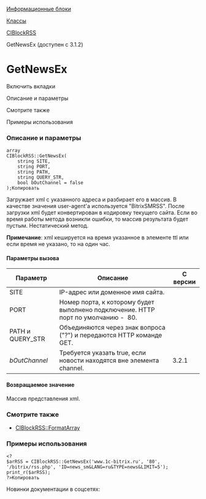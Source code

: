 [Информационные блоки](/api_help/iblock/index.php)

[Классы](/api_help/iblock/classes/index.php)

[CIBlockRSS](/api_help/iblock/classes/ciblockrss/index.php)

GetNewsEx (доступен с 3.1.2)

GetNewsEx
=========

Включить вкладки

Описание и параметры

Смотрите также

Примеры использования

### Описание и параметры

```
array
CIBlockRSS::GetNewsEx(
	string SITE,
	string PORT,
	string PATH,
	string QUERY_STR,
	bool bOutChannel = false
);Копировать
```

Загружает xml c указанного адреса и разбирает его в массив. В качестве значения user-agent'а используется "BitrixSMRSS". После загрузки xml будет конвертирован в кодировку текущего сайта. Если во время работы метода возникли ошибки, то массив результата будет пустым. Нестатический метод.

**Примечание**: xml кешируется на время указанное в элементе ttl или если время не указано, то на один час.

#### Параметры вызова

| Параметр | Описание | С версии |
| --- | --- | --- |
| SITE | IP-адрес или доменное имя сайта. |  |
| PORT | Номер порта, к которому будет выполнено подключение. HTTP порт по умолчанию -  80. |  |
| PATH и QUERY\_STR | Объединяются через знак вопроса ("?") и передаются HTTP команде GET. |  |
| *bOutChannel* | Требуется указать true, если новости находятся вне элемента channel. | 3.2.1 |

#### Возвращаемое значение

Массив представления xml.

### Смотрите также

* [CIBlockRSS::](/api_help/iblock/classes/ciblockrss/index.php)[FormatArray](/api_help/iblock/classes/ciblockrss/formatarray.php)

### Примеры использования

```
<?
$arRSS = CIBlockRSS::GetNewsEx('www.1c-bitrix.ru', '80', '/bitrix/rss.php', 'ID=news_sm&LANG=ru&TYPE=news&LIMIT=5');
print_r($arRSS);
?>Копировать
```

Новинки документации в соцсетях: